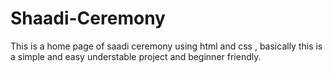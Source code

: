 # Shaadi-Ceremony
This is a home page of saadi ceremony using html and css , basically this is a simple and easy understable project and beginner friendly.
